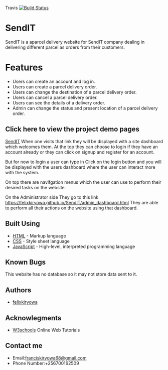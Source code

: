 Travis
[![Build Status](https://travis-ci.org/felixkiryowa/SendIT.svg?branch=develop)](https://travis-ci.org/felixkiryowa/SendIT)

#  SendIT
 SendIT is a aparcel delivery website for SendIT company dealing in delivering different parcel as orders from their customers.

# Features
- Users can create an account and log in.
- Users can create a parcel delivery order.
- Users can change the destination of a parcel delivery order.
- Users can cancel a parcel delivery order.
- Users can see the details of a delivery order.
- Admin can change the status and present location of a parcel delivery order.
 
## Click here to view the project demo pages
[SendIT](https://felixkiryowa.github.io/SendIT/)
When one visits that link they will be displayed with a site dashboard which welcomes them.
At the top they can choose to login if they have an account already or they can click on signup and register for an account.

But for now to login a user can type in 
    Click on the login button and you will be displayed with the users dashboard where the user can interact more with the system.

On top  there are navifgation menus which the user can use to perform their desired tasks on the website.

On the Administrator side 
They go to this link  https://felixkiryowa.github.io/SendIT/admin_dashboard.html
They are able to perform all their actions on the website using that dashboard.

## Built Using
- [HTML](https://html.com/) - Markup language
- [CSS](https://css-tricks.com/) - Style sheet language 
- [JavaScript](https://www.javascript.com/) - High-level, interpreted programming language

## Known Bugs
This website has no database so it may not store data sent to it.

## Authors
- [felixkiryowa](https://github.com/felixkiryowa/)

## Acknowlegments
 - [W3schools](https://www.w3schools.com/) Online Web Tutorials
 
## Contact me 
- Email:franciskiryowa68@gmail.com
- Phone Number:+256700162509
